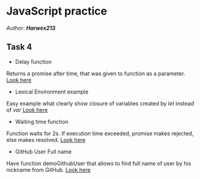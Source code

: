 # JavaScript practice

*Author: **Harwex213***

## Task 4

- Delay function

Returns a promise after time, that was given to function as a parameter.
[Look here](https://codepen.io/Harwex/pen/ZEegEQQ)

- Lexical Environment example

Easy example what clearly show closure of variables created by _let_ instead of _var_
[Look here](https://codepen.io/Harwex/pen/gOmVOgZ)

- Waiting time function

Function waits for 2s. If execution time exceeded, promise makes rejected, else makes resolved.
[Look here](https://codepen.io/Harwex/pen/bGqXGab)

- GitHub User Full name

Have function demoGithubUser that allows to find full name of user by his nickname from GitHub.
[Look here](https://codepen.io/Harwex/pen/yLMmLoO)